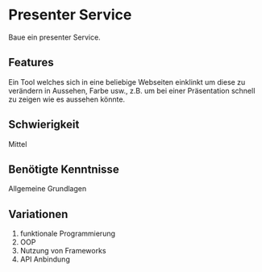 # Presenter Service
 
Baue ein presenter Service.
 
## Features
 Ein Tool welches sich in eine beliebige Webseiten einklinkt um diese zu verändern in Aussehen, Farbe usw., z.B. um bei einer Präsentation schnell zu zeigen wie es aussehen könnte.
 
 ## Schwierigkeit
 Mittel
 
 ## Benötigte Kenntnisse
Allgemeine Grundlagen

## Variationen
1. funktionale Programmierung
2. OOP
3. Nutzung von Frameworks
4. API Anbindung